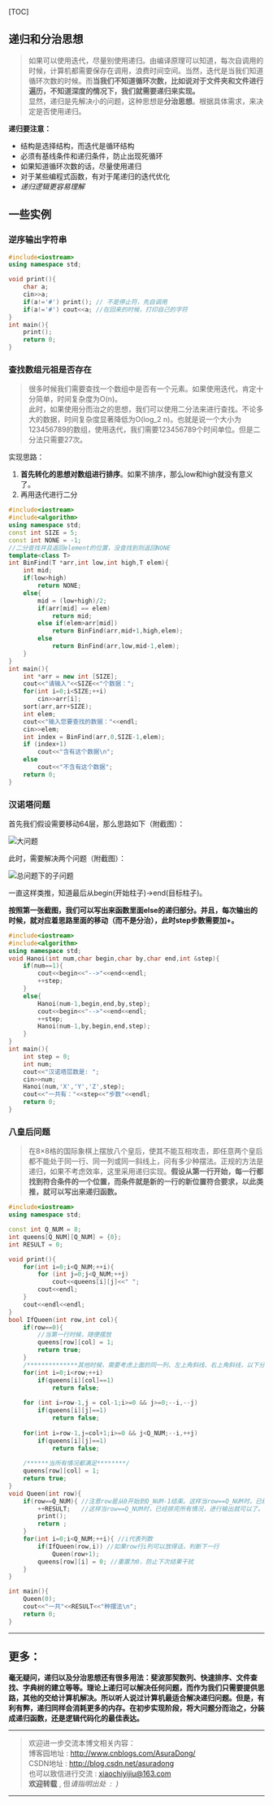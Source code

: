 [TOC]

## 递归和分治思想
> 如果可以使用迭代，尽量别使用递归。由编译原理可以知道，每次自调用的时候，计算机都需要保存在调用，浪费时间空间。当然，迭代是当我们知道循环次数的时候。而**当我们不知道循环次数，比如说对于文件夹和文件进行遍历，不知道深度的情况下，我们就需要递归来实现。**<br>
显然，递归是先解决小的问题，这种思想是**分治思想**。根据具体需求，来决定是否使用递归。

**递归要注意：**
- 结构是选择结构，而迭代是循环结构
- 必须有基线条件和递归条件，防止出现死循环
- 如果知道循环次数的话，尽量使用递归
- 对于某些编程式函数，有对于尾递归的迭代优化
- *递归逻辑更容易理解*

## 一些实例
### 逆序输出字符串
```c++
#include<iostream>
using namespace std;

void print(){
	char a;
	cin>>a;
	if(a!='#') print(); // 不是停止符，先自调用 
	if(a!='#') cout<<a; //在回来的时候，打印自己的字符 
}
int main(){
	print();
	return 0;
}
```

### 查找数组元祖是否存在
> 很多时候我们需要查找一个数组中是否有一个元素。如果使用迭代，肯定十分简单，时间复杂度为O(n)。<br>
此时，如果使用分而治之的思想，我们可以使用二分法来进行查找。不论多大的数据，时间复杂度显著降低为O(log_2 n)。也就是说一个大小为123456789的数组，使用迭代，我们需要123456789个时间单位。但是二分法只需要27次。

实现思路：
1. **首先转化的思想对数组进行排序**。如果不排序，那么low和high就没有意义了。
2. 再用迭代进行二分

```c++
#include<iostream>
#include<algorithm>
using namespace std;
const int SIZE = 5;
const int NONE = -1;
//二分查找并且返回element的位置，没查找到则返回NONE
template<class T>
int BinFind(T *arr,int low,int high,T elem){  
	int mid;
	if(low>high)
		return NONE;
	else{
		mid = (low+high)/2;
		if(arr[mid] == elem)
			return mid;
		else if(elem>arr[mid])
			return BinFind(arr,mid+1,high,elem);
		else
			return BinFind(arr,low,mid-1,elem);
	}
}
int main(){
	int *arr = new int [SIZE];
	cout<<"请输入"<<SIZE<<"个数据："; 
	for(int i=0;i<SIZE;++i)
		cin>>arr[i];
	sort(arr,arr+SIZE);
	int elem;
	cout<<"输入您要查找的数据："<<endl;
	cin>>elem; 
	int index = BinFind(arr,0,SIZE-1,elem);
	if (index+1)
		cout<<"含有这个数据\n";
	else
		cout<<"不含有这个数据";
	return 0;
}
```

### 汉诺塔问题

首先我们假设需要移动64层，那么思路如下（附截图）：

![大问题](../../Images/数据结构和算法/递归和分治思想及其应用/1.png)


此时，需要解决两个问题（附截图）：

![总问题下的子问题](../../Images/数据结构和算法/递归和分治思想及其应用/2.png)

一直这样类推，知道最后从begin(开始柱子)->end(目标柱子)。

**按照第一张截图，我们可以写出来函数里面else的递归部分。并且，每次输出的时候，就对应着思路里面的移动（而不是分治），此时step步数需要加+。**

```c++
#include<iostream>
#include<algorithm>
using namespace std;
void Hanoi(int num,char begin,char by,char end,int &step){
	if(num==1){
		cout<<begin<<"-->"<<end<<endl;
		++step;
	}
	else{
		Hanoi(num-1,begin,end,by,step);
		cout<<begin<<"-->"<<end<<endl;
		++step;
		Hanoi(num-1,by,begin,end,step);
	}
}
int main(){
	int step = 0;
	int num;
	cout<<"汉诺塔层数是: ";
	cin>>num;
	Hanoi(num,'X','Y','Z',step);
	cout<<"一共有："<<step<<"步数"<<endl; 
	return 0;
}
```

### 八皇后问题
> 在8×8格的国际象棋上摆放八个皇后，使其不能互相攻击，即任意两个皇后都不能处于同一行、同一列或同一斜线上，问有多少种摆法。正规的方法是递归，如果不考虑效率，这里采用递归实现。**假设从第一行开始，每一行都找到符合条件的一个位置，而条件就是新的一行的新位置符合要求，以此类推，就可以写出来递归函数。**

```c++
#include<iostream>
using namespace std;

const int Q_NUM = 8;
int queens[Q_NUM][Q_NUM] = {0};
int RESULT = 0;

void print(){
	for(int i=0;i<Q_NUM;++i){
		for (int j=0;j<Q_NUM;++j)
			cout<<queens[i][j]<<" ";
		cout<<endl;
	}
	cout<<endl<<endl;
}
bool IfQueen(int row,int col){
	if(row==0){
		//当第一行时候，随便摆放 
		queens[row][col] = 1;
		return true;
	}
	/**************其他时候，需要考虑上面的同一列、左上角斜线、右上角斜线，以下分别实现*****/ 
	for(int i=0;i<row;++i)
		if(queens[i][col]==1)
			return false;
	
	for (int i=row-1,j = col-1;i>=0 && j>=0;--i,--j)
		if(queens[i][j]==1)
			return false;
	
	for(int i=row-1,j=col+1;i>=0 && j<Q_NUM;--i,++j)
		if(queens[i][j]==1)
			return false;
	
	/******当所有情况都满足********/
	queens[row][col] = 1;
	return true;
}
void Queen(int row){
	if(row==Q_NUM){ //注意row是从0开始到Q_NUM-1结束。这样当row==Q_NUM时，已经排完所有情况 
		++RESULT;   //这样当row==Q_NUM时，已经排完所有情况，进行输出就可以了。 
		print();
		return ;
	} 
	for(int i=0;i<Q_NUM;++i){ //i代表列数 
		if(IfQueen(row,i)) //如果row行i列可以放得话，判断下一行 
			Queen(row+1);
		queens[row][i] = 0; //重置为0，防止下次结果干扰 
	}
}

int main(){
	Queen(0);
	cout<<"一共"<<RESULT<<"种摆法\n";
	return 0;
}
```

***

## 更多：
**毫无疑问，递归以及分治思想还有很多用法：斐波那契数列、快速排序、文件查找、字典树的建立等等。理论上递归可以解决任何问题，而作为我们只需要提供思路，其他的交给计算机解决。所以听人说过计算机最适合解决递归问题。但是，有利有弊，递归同样会消耗更多的内存。在初步实现阶段，将大问题分而治之，分装成递归函数，还是逻辑代码化的最佳表达。**

***

> 欢迎进一步交流本博文相关内容：<br>
博客园地址 : <http://www.cnblogs.com/AsuraDong/><br>
CSDN地址 : <http://blog.csdn.net/asuradong><br>
也可以致信进行交流 : <xiaochiyijiu@163.com> <br>
**欢迎转载** , 但*请指明出处 &nbsp;:&nbsp;&nbsp;)*

***